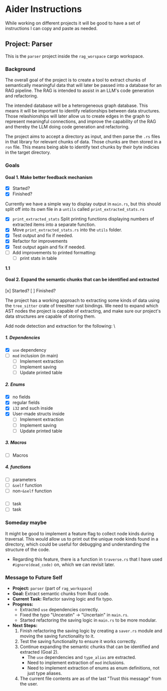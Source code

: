 # Aider Instructions

While working on different projects it will be good to have a set of
instructions I can copy and paste as needed.

## Project: Parser

This is the `parser` project inside the `rag_worspace` cargo workspace.

### Background

The overall goal of the project is to create a tool to extract chunks of
semantically meaningful data that will later be passed into a database for an
RAG pipeline. The RAG is intended to assist in an LLM's code generation and
refactoring.

The intended database will be a heterogeneous graph database. This means it will
be important to identify relationships between data structures. Those
relashionships will later allow us to create edges in the graph to represent
meaningful connections, and improve the capability of the RAG and thereby the
LLM doing code generation and refactoring.

The project aims to accept a directory as input, and then parse the `.rs` files in that library for relevant chunks of data. Those chunks are then stored in a `ron` file. This means being able to identify text chunks by their byte indicies in the target directory.

### Goals

#### Goal 1. Make better feedback mechanism

- [x] Started?
- [x] Finished?

Currently we have a simple way to display output in `main.rs`, but this should
split off into its own file in a `untils` called `print_extracted_stats.rs`

- [x] `print_extracted_stats` Split printing functions displaying numbers of
extracted items into a separate function.
- [x] Move `print_extracted_stats.rs` into the `utils` folder.
- [x] Test output and fix if needed.
- [x] Refactor for improvements
- [x] Test output again and fix if needed.
- [ ] Add improvements to printed formatting:
  - [ ] print stats in table

**1.1**

#### Goal 2. Expand the semantic chunks that can be identified and extracted

  [x] Started?
  [ ] Finished?

The project has a working approach to extracting some kinds of data using the
`tree_sitter` crate of treesitter rust bindings. We need to expand which AST
nodes the project is capable of extracting, and make sure our project's data
structures are capable of storing them.

Add node detection and extraction for the following: \

##### 1. Dependencies

- [x] `use` dependency
- [ ] `mod` inclusion (in main)
  - [ ] Implement extraction
  - [ ] Implement saving
  - [ ] Update printed table

##### 2. Enums

- [x] no fields
- [x] regular fields
- [x] `i32` and such inside
- [x] User-made structs inside
  - [ ] Implement extraction
  - [ ] Implement saving
  - [ ] Update printed table

##### 3. Macros

- [ ] Macros

##### 4. functions

- [ ] parameters
- [ ] `&self` function
- [ ] non-`&self` function

##### <maybe more here later>

- [ ] task
- [ ] task

### Someday maybe

It might be good to implement a feature flag to collect node kinds during
traversal. This would allow us to print out the unique node kinds found in a
directory, which could be useful for debugging and understanding the structure
of the code.

- Regarding this feature, there is a function in `traverse.rs` that I have used
`#ignore(dead_code)` on, which we can revisit later.

### Message to Future Self

*   **Project:** `parser` (part of `rag_workspace`)
*   **Goal:** Extract semantic chunks from Rust code.
*   **Current Task:** Refactor saving logic and fix typo.
*   **Progress:**
    *   Extracted `use` dependencies correctly.
    *   Fixed the typo "Unceratin" -> "Uncertain" in `main.rs`.
    *   Started refactoring the saving logic in `main.rs` to be more modular.
*   **Next Steps:**
    1.  Finish refactoring the saving logic by creating a `saver.rs` module and moving the saving functionality to it.
    2.  Test the saving functionality to ensure it works correctly.
    3.  Continue expanding the semantic chunks that can be identified and extracted (Goal 2).
        *   The `use` dependencies and `type_alias` are extracted.
        *   Need to implement extraction of `mod` inclusions.
        *   Need to implement extraction of enums as enum definitions, not just type aliases.
    4.  The current file contents are as of the last "Trust this message" from the user.

